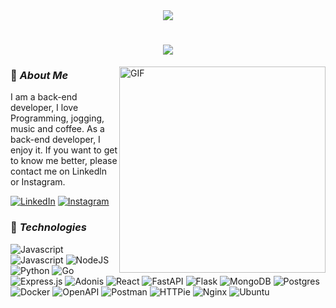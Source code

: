 <div align="center"> <a align="center" href="https://s.id/standwithpalestine"><img src="https://raw.githubusercontent.com/Safouene1/support-palestine-banner/master/banner-support.svg"> </a> </div>

<h1 align="center">
    <img src="https://readme-typing-svg.herokuapp.com/?font=Honk&color=47A248&size=45&center=true&vCenter=true&width=500&height=70&duration=4050&lines=Hi+There!+👋;+I'm+Andhika+Malik!;" />
</h1>

<img align="right" alt="GIF" src="https://media1.tenor.com/m/oM9t2cd32VoAAAAC/one-piece-luffy.gif" width="330" />

### 📖 *About Me* 
I am a back-end developer, I love Programming, jogging, music and coffee. As a back-end developer, I enjoy it. If you want to get to know me better, please contact me on Linkedln or Instagram.

[![LinkedIn](https://img.shields.io/badge/LinkedIn-0A66C2?style=flat-square&logo=linkedin&logoColor=white)](https://www.linkedin.com/in/andhika-malik/)
[![Instagram](https://img.shields.io/badge/-Instagram-e4405f?style=flat-square&logo=Instagram&logoColor=white)](https://www.instagram.com/andhika.mlk/)

### 🚀 *Technologies*

![Javascript](https://img.shields.io/badge/-Javascript-efd81d?style=for-the-badge&logo=Javascript&logoColor=black)
![Javascript](https://img.shields.io/badge/Laravel-%23FF2D20.svg?style=for-the-badge&logo=laravel&logoColor=white)
![NodeJS](https://img.shields.io/badge/node.js-5FA04E?style=for-the-badge&logo=nodedotjs&logoColor=white)
![Python](https://img.shields.io/badge/python-4584b6?style=for-the-badge&logo=python&logoColor=4584b6&labelColor=ffde57)
![Go](https://img.shields.io/badge/go-00ADD8?style=for-the-badge&logo=go&logoColor=white)
![Express.js](https://img.shields.io/badge/Express.js-ffffff?style=for-the-badge&logo=express&logoColor=black)
![Adonis](https://img.shields.io/badge/adonis-5A45FF?style=for-the-badge&logo=adonisjs)
![React](https://img.shields.io/badge/react-61DAFB?style=for-the-badge&logo=react&logoColor=black)
![FastAPI](https://img.shields.io/badge/fastapi-ffffff?style=for-the-badge&logo=fastapi)
![Flask](https://img.shields.io/badge/flask-ffffff?style=for-the-badge&logo=flask&logoColor=black)
![MongoDB](https://img.shields.io/badge/mongodb-fff?style=for-the-badge&logo=mongodb&logoColor=47A248)
![Postgres](https://img.shields.io/badge/postgresql-4169E1?style=for-the-badge&logo=postgresql&logoColor=white)
![Docker](https://img.shields.io/badge/docker-2496ED?style=for-the-badge&logo=docker&logoColor=white)
![OpenAPI](https://img.shields.io/badge/openapi-6BA539?style=for-the-badge&logo=openapiinitiative&logoColor=white)
![Postman](https://img.shields.io/badge/postman-FF6C37?style=for-the-badge&logo=postman&logoColor=white)
![HTTPie](https://img.shields.io/badge/httpie-white?style=for-the-badge&logo=httpie&logoColor=black)
![Nginx](https://img.shields.io/badge/nginx-fff?style=for-the-badge&logo=nginx&logoColor=009639)
![Ubuntu](https://img.shields.io/badge/ubuntu-E95420?style=for-the-badge&logo=ubuntu&logoColor=white)

